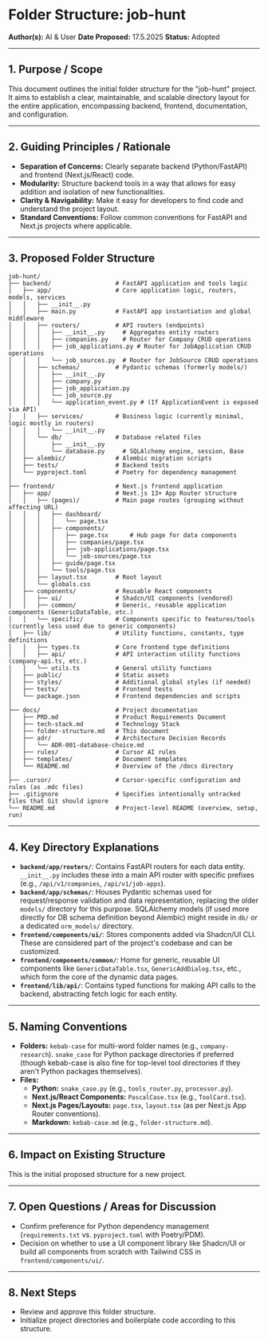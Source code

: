 # Folder Structure: job-hunt

**Author(s):** AI & User
**Date Proposed:** 17.5.2025 
**Status:** Adopted

---

## 1. Purpose / Scope

This document outlines the initial folder structure for the "job-hunt" project. It aims to establish a clear, maintainable, and scalable directory layout for the entire application, encompassing backend, frontend, documentation, and configuration.

---

## 2. Guiding Principles / Rationale

*   **Separation of Concerns:** Clearly separate backend (Python/FastAPI) and frontend (Next.js/React) code.
*   **Modularity:** Structure backend tools in a way that allows for easy addition and isolation of new functionalities.
*   **Clarity & Navigability:** Make it easy for developers to find code and understand the project layout.
*   **Standard Conventions:** Follow common conventions for FastAPI and Next.js projects where applicable.

---

## 3. Proposed Folder Structure

```plaintext
job-hunt/
├── backend/                  # FastAPI application and tools logic
│   ├── app/                  # Core application logic, routers, models, services
│   │   ├── __init__.py
│   │   ├── main.py           # FastAPI app instantiation and global middleware
│   │   ├── routers/          # API routers (endpoints)
│   │   │   ├── __init__.py     # Aggregates entity routers
│   │   │   ├── companies.py    # Router for Company CRUD operations
│   │   │   ├── job_applications.py # Router for JobApplication CRUD operations
│   │   │   └── job_sources.py  # Router for JobSource CRUD operations
│   │   ├── schemas/          # Pydantic schemas (formerly models/)
│   │   │   ├── __init__.py
│   │   │   ├── company.py
│   │   │   ├── job_application.py
│   │   │   └── job_source.py
│   │   │   └── application_event.py # (If ApplicationEvent is exposed via API)
│   │   ├── services/         # Business logic (currently minimal, logic mostly in routers)
│   │   │   └── __init__.py
│   │   └── db/               # Database related files
│   │       ├── __init__.py
│   │       └── database.py     # SQLAlchemy engine, session, Base
│   ├── alembic/              # Alembic migration scripts
│   ├── tests/                # Backend tests
│   └── pyproject.toml        # Poetry for dependency management
│
├── frontend/                 # Next.js frontend application
│   ├── app/                  # Next.js 13+ App Router structure
│   │   ├── (pages)/          # Main page routes (grouping without affecting URL)
│   │   │   ├── dashboard/
│   │   │   │   └── page.tsx
│   │   │   ├── components/
│   │   │   │   ├── page.tsx      # Hub page for data components
│   │   │   │   ├── companies/page.tsx
│   │   │   │   ├── job-applications/page.tsx
│   │   │   │   └── job-sources/page.tsx
│   │   │   ├── guide/page.tsx
│   │   │   └── tools/page.tsx
│   │   ├── layout.tsx        # Root layout
│   │   └── globals.css
│   ├── components/           # Reusable React components
│   │   ├── ui/               # Shadcn/UI components (vendored)
│   │   ├── common/           # Generic, reusable application components (GenericDataTable, etc.)
│   │   └── specific/         # Components specific to features/tools (currently less used due to generic components)
│   ├── lib/                  # Utility functions, constants, type definitions
│   │   ├── types.ts          # Core frontend type definitions
│   │   ├── api/              # API interaction utility functions (company-api.ts, etc.)
│   │   └── utils.ts          # General utility functions
│   ├── public/               # Static assets
│   ├── styles/               # Additional global styles (if needed)
│   ├── tests/                # Frontend tests
│   └── package.json          # Frontend dependencies and scripts
│
├── docs/                     # Project documentation
│   ├── PRD.md                # Product Requirements Document
│   ├── tech-stack.md         # Technology Stack
│   ├── folder-structure.md   # This document
│   ├── adr/                  # Architecture Decision Records
│   │   └── ADR-001-database-choice.md
│   ├── rules/                # Cursor AI rules
│   ├── templates/            # Document templates
│   └── README.md             # Overview of the /docs directory
│
├── .cursor/                  # Cursor-specific configuration and rules (as .mdc files)
├── .gitignore                # Specifies intentionally untracked files that Git should ignore
└── README.md                 # Project-level README (overview, setup, run)
```

---

## 4. Key Directory Explanations

*   **`backend/app/routers/`**: Contains FastAPI routers for each data entity. `__init__.py` includes these into a main API router with specific prefixes (e.g., `/api/v1/companies`, `/api/v1/job-apps`).
*   **`backend/app/schemas/`**: Houses Pydantic schemas used for request/response validation and data representation, replacing the older `models/` directory for this purpose. SQLAlchemy models (if used more directly for DB schema definition beyond Alembic) might reside in `db/` or a dedicated `orm_models/` directory.
*   **`frontend/components/ui/`**: Stores components added via Shadcn/UI CLI. These are considered part of the project's codebase and can be customized.
*   **`frontend/components/common/`**: Home for generic, reusable UI components like `GenericDataTable.tsx`, `GenericAddDialog.tsx`, etc., which form the core of the dynamic data pages.
*   **`frontend/lib/api/`**: Contains typed functions for making API calls to the backend, abstracting fetch logic for each entity.

---

## 5. Naming Conventions

*   **Folders:** `kebab-case` for multi-word folder names (e.g., `company-research`). `snake_case` for Python package directories if preferred (though kebab-case is also fine for top-level tool directories if they aren't Python packages themselves).
*   **Files:**
    *   **Python:** `snake_case.py` (e.g., `tools_router.py`, `processor.py`).
    *   **Next.js/React Components:** `PascalCase.tsx` (e.g., `ToolCard.tsx`).
    *   **Next.js Pages/Layouts:** `page.tsx`, `layout.tsx` (as per Next.js App Router conventions).
    *   **Markdown:** `kebab-case.md` (e.g., `folder-structure.md`).

---

## 6. Impact on Existing Structure

This is the initial proposed structure for a new project.

---

## 7. Open Questions / Areas for Discussion

*   Confirm preference for Python dependency management (`requirements.txt` vs. `pyproject.toml` with Poetry/PDM).
*   Decision on whether to use a UI component library like Shadcn/UI or build all components from scratch with Tailwind CSS in `frontend/components/ui/`.

---

## 8. Next Steps

*   Review and approve this folder structure.
*   Initialize project directories and boilerplate code according to this structure.
